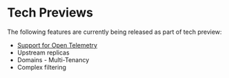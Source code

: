 # Tech Previews

The following features are currently being released as part of tech preview:

- [Support for Open Telemetry](site:pulpcore/docs/admin/learn/architecture/#telemetry-support)
- Upstream replicas
- Domains - Multi-Tenancy
- Complex filtering
